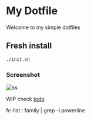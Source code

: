 # My Dotfile
Welcome to my simple dotfiles

## Fresh install

```bash
./init.sh
```

### Screenshot
![ss](./img/ss.png)

WIP check [todo](todo.md)


fc-list : family | grep -i powerline